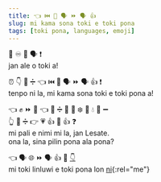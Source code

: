 ```yaml
---
title: 👈 ⏮️ 🧠 🗣 ⏩ 🗣 👍
slug: mi kama sona toki e toki pona
tags: [toki pona, languages, emoji]
---
```


👤 ♾️ 👋 🗣 ❗️  
jan ale o toki a!

⏰ 👇 🔼 ➗️ 👈 ⏮️ 🧠 🗣 ⏩ 🗣 👍 ❗️  
tenpo ni la, mi kama sona toki e toki pona a!

👈 ✊ ⏩ 💬 👈 🔼 ➗️ 👤 🔣 ❄️ 👯 💧 🔣 ➖️  
👆 🔼 ➗️ 👉 💗 👍 🚫 👍 ❓  
mi pali e nimi mi la, jan Lesate.  
ona la, sina pilin pona ala pona?

👈 🗣 🌐 ⏩ 🗣 👍 📍 [👇](https://toki.social/@lesate)  
mi toki linluwi e toki pona lon [ni](https://toki.social/@lesate){:rel="me"}
